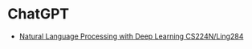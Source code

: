 # ChatGPT

* [Natural Language Processing with Deep Learning CS224N/Ling284](https://web.stanford.edu/class/cs224n/slides/cs224n-2023-lecture11-prompting-rlhf.pdf)
